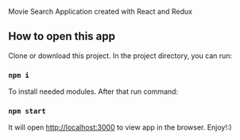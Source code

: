 Movie Search Application created with React and Redux

## How to open this app

Clone or download this project. In the project directory, you can run:

### `npm i`

To install needed modules. After that run command:

### `npm start`

It will open [http://localhost:3000](http://localhost:3000) to view app in the browser.
Enjoy!:)
